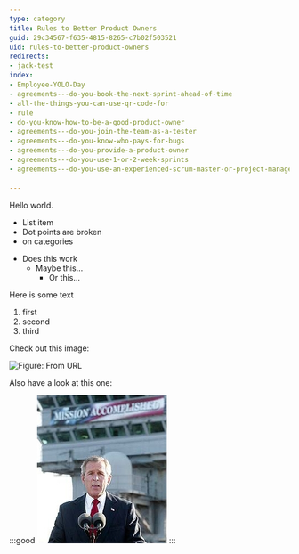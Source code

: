 ```yaml
---
type: category
title: Rules to Better Product Owners
guid: 29c34567-f635-4815-8265-c7b02f503521
uid: rules-to-better-product-owners
redirects:
- jack-test
index:
- Employee-YOLO-Day
- agreements---do-you-book-the-next-sprint-ahead-of-time
- all-the-things-you-can-use-qr-code-for
- rule
- do-you-know-how-to-be-a-good-product-owner
- agreements---do-you-join-the-team-as-a-tester
- agreements---do-you-know-who-pays-for-bugs
- agreements---do-you-provide-a-product-owner
- agreements---do-you-use-1-or-2-week-sprints
- agreements---do-you-use-an-experienced-scrum-master-or-project-manager

---
```

 
 
Hello world.

- List item
- Dot points are broken
- on categories

* Does this work
    * Maybe this...
        * Or this...


Here is some text

1. first
2. second
3. third



Check out this image:

![Figure: From URL](https://www.ssw.com.au/ssw/Company/Images/Offices/ssw-brisbane-team.jpg)

Also have a look at this one:

:::good
![](SuccessfulProjects_ManagingExpectations.jpg)
:::



